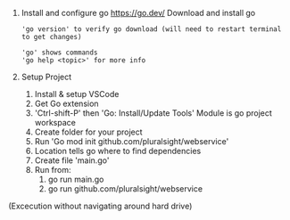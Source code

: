 1.  Install and configure go
    https://go.dev/ Download and install go

        'go version' to verify go download (will need to restart terminal to get changes)

        'go' shows commands
        'go help <topic>' for more info

2.  Setup Project
    1. Install & setup VSCode
    2. Get Go extension
    3. 'Ctrl-shift-P' then 'Go: Install/Update Tools'
       Module is go project workspace
    4. Create folder for your project
    5. Run 'Go mod init github.com/pluralsight/webservice'
    6. Location tells go where to find dependencies
    7. Create file 'main.go'
    8. Run from:
       1. go run main.go
       2. go run github.com/pluralsight/webservice

(Excecution without navigating around hard drive)
